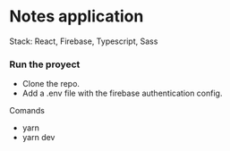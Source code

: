 # Notes application

Stack: React, Firebase, Typescript, Sass


### Run the proyect

  - Clone the repo.
  - Add a .env file with the firebase authentication config.

Comands
  - yarn
  - yarn dev
